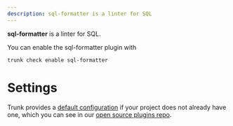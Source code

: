 ```yaml
---
description: sql-formatter is a linter for SQL
---
```


**sql-formatter** is a linter for SQL.

You can enable the sql-formatter plugin with

```shell
trunk check enable sql-formatter
```

# Settings


Trunk provides a [default configuration](https://github.com/trunk-io/plugins/tree/main/linters/sql-formatter) if your project does not already have one,
which you can see in our [open source plugins repo](https://github.com/trunk-io/plugins/tree/main).
